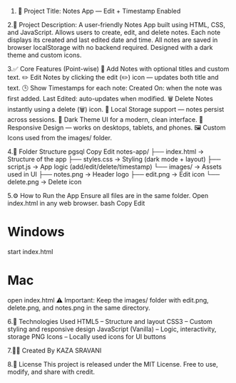1. 📝 Project Title:
         Notes App — Edit + Timestamp Enabled

2.📌 Project Description:
      A user-friendly Notes App built using HTML, CSS, and JavaScript.
      Allows users to create, edit, and delete notes.
      Each note displays its created and last edited date and time.
      All notes are saved in browser localStorage with no backend required.
      Designed with a dark theme and custom icons.

3.✅ Core Features (Point-wise)
      📝 Add Notes with optional titles and custom text.
      ✏️ Edit Notes by clicking the edit (✏️) icon — updates both title and text.
      🕒 Show Timestamps for each note:
      Created On: when the note was first added.
      Last Edited: auto-updates when modified.
      🗑 Delete Notes instantly using a delete (🗑) icon.
      💾 Local Storage support — notes persist across sessions.
      🎨 Dark Theme UI for a modern, clean interface.
      📱 Responsive Design — works on desktops, tablets, and phones.
      🖼 Custom Icons used from the images/ folder.

4.📁 Folder Structure
      pgsql
      Copy
      Edit
      notes-app/
      ├── index.html           → Structure of the app
      ├── styles.css           → Styling (dark mode + layout)
      ├── script.js            → App logic (add/edit/delete/timestamp)
      └── images/              → Assets used in UI
      ├── notes.png        → Header logo
      ├── edit.png         → Edit icon
      └── delete.png       → Delete icon

5.⚙️ How to Run the App
      Ensure all files are in the same folder.
      Open index.html in any web browser.
      bash
      Copy
      Edit
      
# Windows
  start index.html

# Mac
open index.html
⚠️ Important: Keep the images/ folder with edit.png, delete.png, and notes.png in the same directory.

6.🔧 Technologies Used
      HTML5 – Structure and layout
      CSS3 – Custom styling and responsive design
      JavaScript (Vanilla) – Logic, interactivity, storage
      PNG Icons – Locally used icons for UI buttons

7.👨‍💻 Created By
      KAZA SRAVANI

8.📄 License
      This project is released under the MIT License.
      Free to use, modify, and share with credit.

